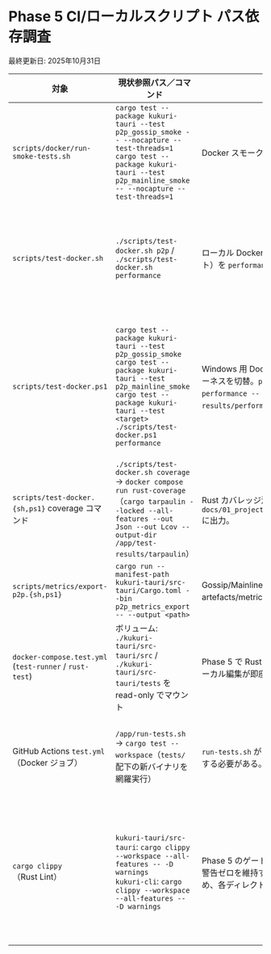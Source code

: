 # Phase 5 CI/ローカルスクリプト パス依存調査
最終更新日: 2025年10月31日

| 対象 | 現状参照パス／コマンド | 影響範囲 | 修正案 |
| --- | --- | --- | --- |
| `scripts/docker/run-smoke-tests.sh` | `cargo test --package kukuri-tauri --test p2p_gossip_smoke -- --nocapture --test-threads=1`<br>`cargo test --package kukuri-tauri --test p2p_mainline_smoke -- --nocapture --test-threads=1` | Docker スモークテストで新テストバイナリを並列実行。 | 2025年10月22日: フォールバックロジックを撤廃し、新バイナリを常に実行する構成へ更新済み。 |
| `scripts/test-docker.sh` | `./scripts/test-docker.sh p2p` / `./scripts/test-docker.sh performance` | ローカル Docker P2P テストに加え、性能ハーネス（ignored テスト）を `performance` サブコマンドで実行。 | 2025年10月22日: フォールバック削除・エイリアス追加を完了し、旧スモークバイナリへの依存を解消。<br>2025年10月31日: `performance` サブコマンドを追加し、計測結果を `test-results/performance/*.json` に保存。 |
| `scripts/test-docker.ps1` | `cargo test --package kukuri-tauri --test p2p_gossip_smoke`<br>`cargo test --package kukuri-tauri --test p2p_mainline_smoke`<br>`cargo test --package kukuri-tauri --test <target>`<br>`./scripts/test-docker.ps1 performance` | Windows 用 Docker テストでスモーク + 個別ターゲット + 性能ハーネスを切替。`performance` 実行時は `cargo test --test performance -- --ignored --nocapture` を呼び、成果物を `test-results/performance` に出力。 | 2025年10月22日: 新バイナリ固定化とログ整備を完了。<br>2025年10月30日: `-Test` オプションを追加し、`event_manager_integration` など個別テストを `./scripts/test-docker.ps1 rust -Test <target>` で実行可能にした。<br>2025年10月31日: `performance` コマンドを追加し、成果物出力先を PowerShell からも制御可能にした。 |
| `scripts/test-docker.{sh,ps1}` coverage コマンド | `./scripts/test-docker.sh coverage` → `docker compose run rust-coverage`（`cargo tarpaulin --locked --all-features --out Json --out Lcov --output-dir /app/test-results/tarpaulin`） | Rust カバレッジ測定を Docker 上で再現し、成果物を `docs/01_project/activeContext/artefacts/metrics/*.json/.lcov` に出力。 | 2025年10月26日: `rust-coverage` サービスを Compose に追加し、tarpaulin の JSON/LCOV を `test-results/tarpaulin` 経由で保存。Shell/PowerShell の両方から同一フローで呼び出せるようにした。 |
| `scripts/metrics/export-p2p.{sh,ps1}` | `cargo run --manifest-path kukuri-tauri/src-tauri/Cargo.toml --bin p2p_metrics_export -- --output <path>` | Gossip/Mainline メトリクスを JSON として保存し、CI から artefacts/metrics に収集する。 | 2025年10月27日: Phase 5 Workstream A/B のメトリクス要件に合わせて追加。`--pretty` を指定すると human readable。 |
| `docker-compose.test.yml` (`test-runner` / `rust-test`) | ボリューム: `./kukuri-tauri/src-tauri/src` / `./kukuri-tauri/src-tauri/tests` を read-only でマウント | Phase 5 で Rust テスト資産を `src-tauri/tests` へ集約しても、ローカル編集が即座に反映される。 | 2025年10月31日: `test-runner` と `rust-test` に加え `rust-coverage` へも `./kukuri-tauri/src-tauri/tests` のマウントを追加し、`docker_test_environment.md` / `windows_test_docker_runbook.md` に反映済み。 |
| GitHub Actions `test.yml`（Docker ジョブ） | `/app/run-tests.sh` → `cargo test --workspace`（`tests/` 配下の新バイナリを網羅実行） | `run-tests.sh` が Phase 5 更新後の `cargo test` を利用できるようにする必要がある。 | `run-tests.sh` 内で個別モジュールパスを指定しないため直接の修正は不要だが、P2P スモークを追加する際は `--test p2p_gossip_smoke` / `--test p2p_mainline_smoke` を明示する。 |
| `cargo clippy`（Rust Lint） | `kukuri-tauri/src-tauri`: `cargo clippy --workspace --all-features -- -D warnings`<br>`kukuri-cli`: `cargo clippy --workspace --all-features -- -D warnings` | Phase 5 のゲート条件として、Tauri アプリと CLI の双方で Clippy 警告ゼロを維持する。CI では共通ルートに `Cargo.toml` が無いため、各ディレクトリで明示的に呼び出す必要がある。 | 2025年10月31日: 両ディレクトリでコマンドを実行し、警告ゼロで完走することを確認。`lint` 系ジョブでは 2 回の `cargo clippy` を順番に呼ぶ手順を記載した。<br>2025年11月01日: 指示どおり `cargo clippy --all-features -- -D warnings` を kukuri-tauri/src-tauri と kukuri-cli の両方で再実行し、警告ゼロ継続を確認。CI lint ジョブにも kukuri-cli 向け Clippy 実行を追加済み。 |
